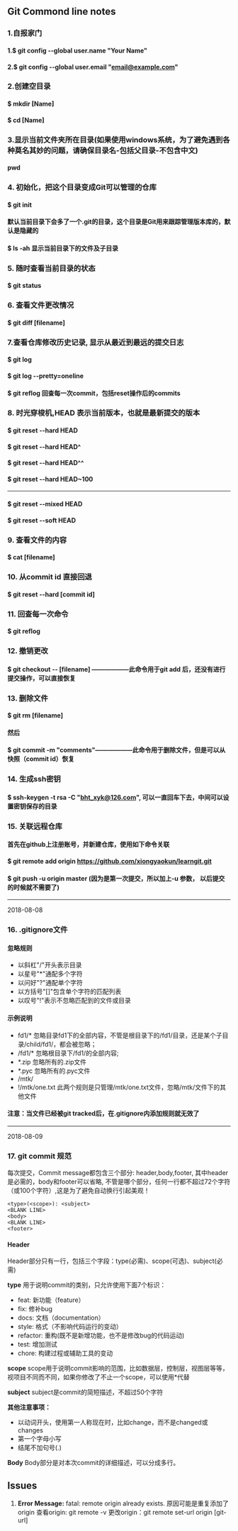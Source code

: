 ## Git Commond line notes

### 1.自报家门
#### 1.$ git config --global user.name "Your Name"
#### 2.$ git config --global user.email "email@example.com"
### 2.创建空目录
#### $ mkdir [Name]
#### $ cd [Name]
### 3.显示当前文件夹所在目录(如果使用windows系统，为了避免遇到各种莫名其妙的问题，请确保目录名-包括父目录-不包含中文)
#### pwd
### 4. 初始化，把这个目录变成Git可以管理的仓库
#### $ git init
#### 默认当前目录下会多了一个.git的目录，这个目录是Git用来跟踪管理版本库的，默认是隐藏的
#### $ ls -ah 显示当前目录下的文件及子目录
### 5. 随时查看当前目录的状态
#### $ git status
### 6. 查看文件更改情况
#### $ git diff [filename]
### 7.查看仓库修改历史记录, 显示从最近到最远的提交日志
#### $ git log
#### $ git log --pretty=oneline
#### $ git reflog 回查每一次commit，包括reset操作后的commits
### 8. 时光穿梭机,HEAD 表示当前版本，也就是最新提交的版本
#### $ git reset --hard HEAD
#### $ git reset --hard HEAD^
#### $ git reset --hard HEAD^^
#### $ git reset --hard HEAD~100
***
#### $ git reset --mixed HEAD
#### $ git reset --soft HEAD
### 9. 查看文件的内容
#### $ cat [filename]
### 10. 从commit id 直接回退
#### $ git reset --hard [commit id]
### 11. 回查每一次命令
#### $ git reflog
### 12. 撤销更改
#### $ git checkout -- [filename] ——————此命令用于git add 后，还没有进行提交操作，可以直接恢复
### 13. 删除文件
#### $ git rm [filename]
#### 然后
#### $ git commit -m "comments"——————此命令用于删除文件，但是可以从快照（commit id）恢复
### 14. 生成ssh密钥
#### $ ssh-keygen -t rsa -C "bht_xyk@126.com", 可以一直回车下去，中间可以设置密钥保存的目录
### 15. 关联远程仓库
#### 首先在github上注册账号，并新建仓库，使用如下命令关联
#### $ git remote add origin https://github.com/xiongyaokun/learngit.git
#### $ git push -u origin master    (因为是第一次提交，所以加上-u 参数， 以后提交的时候就不需要了)

***
2018-08-08
### 16. .gitignore文件
#### 忽略规则
- 以斜杠"/"开头表示目录
- 以星号"*"通配多个字符
- 以问好"?"通配单个字符
- 以方括号"[]"包含单个字符的匹配列表
- 以叹号"!"表示不忽略匹配到的文件或目录
#### 示例说明
- fd1/*  忽略目录fd1下的全部内容，不管是根目录下的/fd1/目录，还是某个子目录/child/fd1/，都会被忽略；
- /fd1/*  忽略根目录下/fd1/的全部内容;
- *.zip  忽略所有的.zip文件
- *.pyc  忽略所有的.pyc文件
- /mtk/
- !/mtk/one.txt  此两个规则是只管理/mtk/one.txt文件，忽略/mtk/文件下的其他文件
#### **注意：当文件已经被git tracked后，在.gitignore内添加规则就无效了**

***
2018-08-09
### 17. git commit 规范
每次提交，Commit message都包含三个部分: header,body,footer,
其中header是必需的，body和footer可以省略,
不管是哪个部分，任何一行都不超过72个字符（或100个字符）,这是为了避免自动换行引起美观！
```
<type>(<scope>): <subject>
<BLANK LINE>
<body>
<BLANK LINE>
<footer>
```

#### Header
Header部分只有一行，包括三个字段：type(必需)、scope(可选)、subject(必需)

**type**
用于说明commit的类别，只允许使用下面7个标识：
- feat: 新功能（feature）
- fix: 修补bug
- docs: 文档（documentation）
- style: 格式（不影响代码运行的变动）
- refactor: 重构(既不是新增功能，也不是修改bug的代码运动)
- test: 增加测试
- chore: 构建过程或辅助工具的变动

**scope**
scope用于说明commit影响的范围，比如数据层，控制层，视图层等等，视项目不同而不同，如果你修改了不止一个scope，可以使用\*代替

**subject**
subject是commit的简短描述，不超过50个字符

**其他注意事项：**
- 以动词开头，使用第一人称现在时，比如change，而不是changed或changes
- 第一个字母小写
- 结尾不加句号(.)

**Body**
Body部分是对本次commit的详细描述，可以分成多行。

## Issues

1. **Error Message:** fatal: remote origin already exists.
   原因可能是重复添加了origin
   查看origin: git remote -v
   更改origin：git remote set-url origin [git-url]
